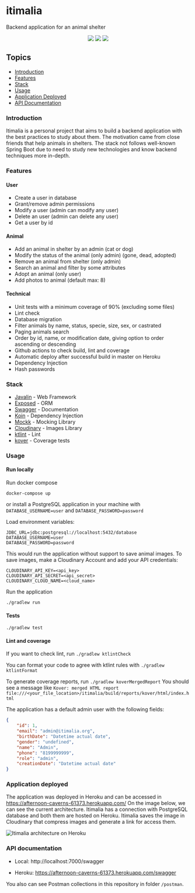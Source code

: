 # itimalia
Backend application for an animal shelter

<p align="center">
<img src="https://img.shields.io/github/workflow/status/demisgomes/itimalia/Build%20CI">
<img src="https://img.shields.io/github/deployments/demisgomes/itimalia/afternoon-caverns-61373">
<img src="https://img.shields.io/codecov/c/github/demisgomes/itimalia">
</p>

## Topics

- [Introduction](#introduction)
- [Features](#features)
- [Stack](#stack)
- [Usage](#usage)
- [Application Deployed](#application-deployed)
- [API Documentation](#api-documentation)

### Introduction

Itimalia is a personal project that aims to build a backend application with the best practices to study about them. The motivation came from close friends that help animals in shelters. The stack not follows well-known Spring Boot due to need to study new technologies and know backend techniques more in-depth.

### Features

#### User

- Create a user in database
- Grant/remove admin permissions
- Modify a user (admin can modify any user)
- Delete an user (admin can delete any user)
- Get a user by id

#### Animal
- Add an animal in shelter by an admin (cat or dog)
- Modify the status of the animal (only admin) (gone, dead, adopted)
- Remove an animal from shelter (only admin)
- Search an animal and filter by some attributes
- Adopt an animal (only user)
- Add photos to animal (default max: 8)

#### Technical

- Unit tests with a minimum coverage of 90% (excluding some files)
- Lint check
- Database migration
- Filter animals by name, status, specie, size, sex, or castrated
- Paging animals search
- Order by id, name, or modification date, giving option to order ascending or descending
- Github actions to check build, lint and coverage
- Automatic deploy after successful build in master on Heroku
- Dependency Injection
- Hash passwords

### Stack

- [Javalin](https://javalin.io/) - Web Framework
- [Exposed](https://github.com/JetBrains/Exposed) - ORM
- [Swagger](https://swagger.io/) - Documentation
- [Koin](https://insert-koin.io/) - Dependency Injection
- [Mockk](https://mockk.io/) - Mocking Library
- [Cloudinary](https://cloudinary.com/) - Images Library
- [ktlint](https://ktlint.github.io/) - Lint
- [kover](https://github.com/Kotlin/kotlinx-kover) - Coverage tests

### Usage

#### Run locally
Run docker compose

`docker-compose up`

or install a PostgreSQL application in your machine with `DATABASE_USERNAME=user` and `DATABASE_PASSWORD=password`

Load environment variables:

```
JDBC_URL=jdbc:postgresql://localhost:5432/database
DATABASE_USERNAME=user
DATABASE_PASSWORD=password
```

This would run the application without support to save animal images. To save images, make a Cloudinary Account and add your API credentials:

```
CLOUDINARY_API_KEY=<api_key>
CLOUDINARY_API_SECRET=<api_secret>
CLOUDINARY_CLOUD_NAME=<cloud_name>
```

Run the application

`./gradlew run`

#### Tests

`./gradlew test`

#### Lint and coverage

If you want to check lint, run `./gradlew ktlintCheck`

You can format your code to agree with ktlint rules with `./gradlew ktlintFormat`

To generate coverage reports, run `./gradlew koverMergedReport`
You should see a message like `Kover: merged HTML report file:///<your_file_location>/itimalia/build/reports/kover/html/index.html
`

The application has a default admin user with the following fields:
```json
{
    "id": 1,
    "email": "admin@itimalia.org",
    "birthDate": "Datetime actual date",
    "gender": "undefined",
    "name": "Admin",
    "phone": "8199999999",
    "role": "admin",
    "creationDate": "Datetime actual date"
}
```

### Application deployed
The application was deployed in Heroku and can be accessed in https://afternoon-caverns-61373.herokuapp.com/
On the image below, we can see the current architecture. Itimalia has a connection with PostgreSQL database and both them are hosted on Heroku. Itimalia saves the image in Cloudinary that compress images and generate a link for access them.

![Itimalia architecture on Heroku](https://user-images.githubusercontent.com/13547352/181644604-a9a91b06-1b24-4b70-a954-4e7c4aae519b.png)


### API documentation

- Local:
    http://localhost:7000/swagger

- Heroku:
    https://afternoon-caverns-61373.herokuapp.com/swagger

You also can see Postman collections in this repository in folder `/postman`.
